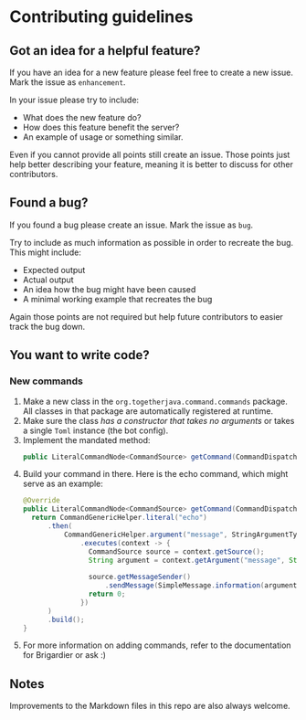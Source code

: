 # Contributing guidelines
## Got an idea for a helpful feature?
If you have an idea for a new feature please feel free to create a new issue.
Mark the issue as `enhancement`.

In your issue please try to include:
 - What does the new feature do?
 - How does this feature benefit the server?
 - An example of usage or something similar.
 
Even if you cannot provide all points still create an issue.
Those points just help better describing your feature, meaning it is better to discuss for other contributors.

## Found a bug?
If you found a bug please create an issue.
Mark the issue as `bug`.

Try to include as much information as possible in order to recreate the bug.
This might include:

 - Expected output
 - Actual output
 - An idea how the bug might have been caused
 - A minimal working example that recreates the bug

Again those points are not required but help future contributors to easier track the bug down.

## You want to write code?

### New commands 
1. Make a new class in the `org.togetherjava.command.commands` package.
  All classes in that package are automatically registered at runtime.
2. Make sure the class *has a constructor that takes no arguments* or takes a single `Toml` instance (the bot config).
3. Implement the mandated method:
   ```java
   public LiteralCommandNode<CommandSource> getCommand(CommandDispatcher<CommandSource> dispatcher) {
   ```
4. Build your command in there. Here is the echo command, which might serve as an example:
   ```java
   @Override
   public LiteralCommandNode<CommandSource> getCommand(CommandDispatcher<CommandSource> dispatcher) {
     return CommandGenericHelper.literal("echo")
         .then(
             CommandGenericHelper.argument("message", StringArgumentType.greedyString())
                 .executes(context -> {
                   CommandSource source = context.getSource();
                   String argument = context.getArgument("message", String.class);
 
                   source.getMessageSender()
                       .sendMessage(SimpleMessage.information(argument), source.getChannel());
                   return 0;
                 })
         )
         .build();
   }
   ```
5. For more information on adding commands, refer to the documentation for Brigardier or ask :)

## Notes
Improvements to the Markdown files in this repo are also always welcome.
